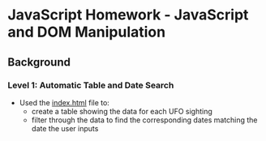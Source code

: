 # JavaScript Homework - JavaScript and DOM Manipulation
## Background
### Level 1: Automatic Table and Date Search
+ Used the [index.html](https://github.com/J3N1/UCI_Homework_Hwang/blob/master/13-Javascript_Challenge/UFO-level-1/index.html) file to:<br>
  - create a table showing the data for each UFO sighting<br>
  - filter through the data to find the corresponding dates matching the date the user inputs<br>
